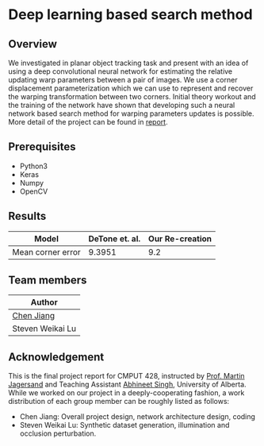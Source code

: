 # Deep learning based search method

## Overview
We investigated in planar object tracking task and present with an idea of using a deep convolutional neural network for estimating the relative updating warp parameters between a pair of images. We use a corner displacement parameterization which we can use to represent and recover the warping transformation between two corners. Initial theory workout and the training of the network have shown that developing such a neural network based search method for warping parameters updates is possible.
More detail of the project can be found in [report]().

## Prerequisites
+ Python3
+ Keras
+ Numpy
+ OpenCV

## Results
| Model                     | DeTone et. al. | Our Re-creation |
| ------------- | ----------------- | ---------------- |
| Mean corner error         |     9.3951        |      9.2      |

## Team members
| Author           |
| ---------------- |
| [Chen Jiang](https://github.com/zonetrooper32)       |
| Steven Weikai Lu |

## Acknowledgement
This is the final project report for CMPUT 428, instructed by [Prof. Martin Jagersand](https://webdocs.cs.ualberta.ca/~jag/) and Teaching Assistant [Abhineet Singh](http://webdocs.cs.ualberta.ca/~vis/asingh1/), University of Alberta. While we worked on our project in a deeply-cooperating fashion, a work distribution of each group member can be roughly listed as follows:
 * Chen Jiang: Overall project design, network architecture design, coding
 * Steven Weikai Lu: Synthetic dataset generation, illumination and occlusion perturbation.
